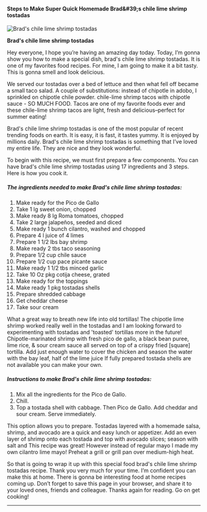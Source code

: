             

#### Steps to Make Super Quick Homemade Brad&amp;#39;s chile lime shrimp tostadas

![Brad's chile lime shrimp tostadas](https://img-global.cpcdn.com/recipes/a2947dd33fdcd2a2/751x532cq70/brads-chile-lime-shrimp-tostadas-recipe-main-photo.jpg)

**Brad's chile lime shrimp tostadas**

Hey everyone, I hope you’re having an amazing day today. Today, I’m gonna show you how to make a special dish, brad's chile lime shrimp tostadas. It is one of my favorites food recipes. For mine, I am going to make it a bit tasty. This is gonna smell and look delicious.

We served our tostadas over a bed of lettuce and then what fell off became a small taco salad. A couple of substitutions: instead of chipotle in adobo, I sprinkled on chipotle chile powder. chile-lime shrimp tacos with chipotle sauce - SO MUCH FOOD. Tacos are one of my favorite foods ever and these chile-lime shrimp tacos are light, fresh and delicious–perfect for summer eating!

Brad's chile lime shrimp tostadas is one of the most popular of recent trending foods on earth. It is easy, it is fast, it tastes yummy. It is enjoyed by millions daily. Brad's chile lime shrimp tostadas is something that I’ve loved my entire life. They are nice and they look wonderful.

To begin with this recipe, we must first prepare a few components. You can have brad's chile lime shrimp tostadas using 17 ingredients and 3 steps. Here is how you cook it.

##### The ingredients needed to make Brad's chile lime shrimp tostadas:

1.  Make ready for the Pico de Gallo
2.  Take 1 lg sweet onion, chopped
3.  Make ready 8 lg Roma tomatoes, chopped
4.  Take 2 large jalapeños, seeded and diced
5.  Make ready 1 bunch cilantro, washed and chopped
6.  Prepare 4 l juice of 4 limes
7.  Prepare 1 1/2 lbs bay shrimp
8.  Make ready 2 tbs taco seasoning
9.  Prepare 1/2 cup chile sauce
10.  Prepare 1/2 cup pace picante sauce
11.  Make ready 1 1/2 tbs minced garlic
12.  Take 10 Oz pkg cotija cheese, grated
13.  Make ready for the toppings
14.  Make ready 1 pkg tostadas shells
15.  Prepare shredded cabbage
16.  Get cheddar cheese
17.  Take sour cream

What a great way to breath new life into old tortillas! The chipotle lime shrimp worked really well in the tostadas and I am looking forward to experimenting with tostadas and 'toasted' tortillas more in the future! Chipotle-marinated shrimp with fresh pico de gallo, a black bean puree, lime rice, & sour cream sauce all served on top of a crispy fried \[square\] tortilla. Add just enough water to cover the chicken and season the water with the bay leaf, half of the lime juice If fully prepared tostada shells are not available you can make your own.

##### Instructions to make Brad's chile lime shrimp tostadas:

1.  Mix all the ingredients for the Pico de Gallo.
2.  Chill.
3.  Top a tostada shell with cabbage. Then Pico de Gallo. Add cheddar and sour cream. Serve immediately.

This option allows you to prepare. Tostadas layered with a homemade salsa, shrimp, and avocado are a quick and easy lunch or appetizer. Add an even layer of shrimp onto each tostada and top with avocado slices; season with salt and This recipe was great! However instead of regular mayo I made my own cilantro lime mayo! Preheat a grill or grill pan over medium-high heat.

So that is going to wrap it up with this special food brad's chile lime shrimp tostadas recipe. Thank you very much for your time. I’m confident you can make this at home. There is gonna be interesting food at home recipes coming up. Don’t forget to save this page in your browser, and share it to your loved ones, friends and colleague. Thanks again for reading. Go on get cooking!

* * *